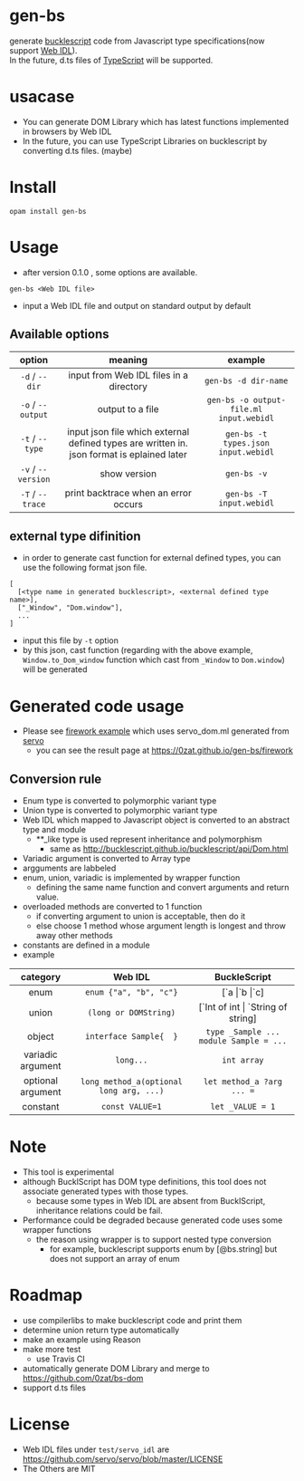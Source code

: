 # gen-bs
generate [bucklescript](https://github.com/BuckleScript/bucklescript) code from Javascript type specifications(now support [Web IDL](https://heycam.github.io/webidl)).  
In the future, d.ts files of [TypeScript](https://github.com/Microsoft/TypeScript) will be supported.

# usacase
* You can generate DOM Library which has latest functions implemented in browsers by Web IDL
* In the future, you can use TypeScript Libraries on bucklescript by converting d.ts files. (maybe)

# Install
```
opam install gen-bs
```
# Usage
* after version 0.1.0 , some options are available. 
```
gen-bs <Web IDL file>
```
* input a Web IDL file and output on standard output by default
## Available options
|option|meaning|example|
|:-----------:|:------------:|:------------:|
|`-d` / `--dir`| input from Web IDL files in a directory | `gen-bs -d dir-name` |
|`-o` / `--output`| output to a file | `gen-bs -o output-file.ml input.webidl` |
|`-t` / `--type`| input json file which external defined types are written in. json format is eplained later | `gen-bs -t types.json input.webidl` |
|`-v` / `--version`| show version | `gen-bs -v` |
|`-T` / `--trace`| print backtrace when an error occurs  | `gen-bs -T input.webidl` |
## external type difinition
* in order to generate cast function for external defined types, you can use the following format json file.
```
[
  [<type name in generated bucklescript>, <external defined type name>],
  ["_Window", "Dom.window"],
  ...
]
```
  * input this file by `-t` option
  * by this json, cast function (regarding with the above example, `Window.to_Dom_window` function which cast from `_Window` to `Dom.window`) will be generated

# Generated code usage
* Please see [firework example](https://github.com/0zat/gen-bs/tree/master/example/firework) which uses servo_dom.ml generated from [servo](https://github.com/servo/servo)
  * you can see the result page at https://0zat.github.io/gen-bs/firework
## Conversion rule
* Enum type is converted to polymorphic variant type  
* Union type is converted to polymorphic variant type
* Web IDL which mapped to Javascript object is converted to an abstract type and module
  * **\_like type is used represent inheritance and polymorphism
    * same as http://bucklescript.github.io/bucklescript/api/Dom.html
* Variadic argument is converted to Array type
* argguments are labbeled
* enum, union, variadic is implemented by wrapper function
  * defining the same name function and convert arguments and return value.
* overloaded methods are converted to 1 function
  * if converting argument to union is acceptable, then do it  
  * else choose 1 method whose argument length is longest and throw away other methods
* constants are defined in a module
* example

|category|Web IDL|BuckleScript|
|:-----------:|:-----------:|:------------:|
|enum|`enum {"a", "b", "c"}`| \[\`a \|\`b \|\`c\] |
|union|`(long or DOMString)`| \[\`Int of int \| \`String of string\] |
|object|`interface Sample{  }` | `type _Sample ... module Sample = ...`|
|variadic argument|`long...`|`int array`|
|optional argument|`long method_a(optional long arg, ...)`|`let method_a ?arg ... =`|
|constant|`const VALUE=1`| `let _VALUE = 1`|

# Note
* This tool is experimental
* although BucklScript has DOM type definitions, this tool does not associate generated types with those types.
  * because some types in Web IDL are absent from BucklScript, inheritance relations could be fail.
* Performance could be degraded because generated code uses some wrapper functions
  * the reason using wrapper is to support nested type conversion
    * for example, bucklescript supports enum by [@bs.string] but does not support an array of enum

# Roadmap
* use compilerlibs to make bucklescript code and print them
* determine union return type automatically
* make an example using Reason
* make more test
  * use Travis CI
* automatically generate DOM Library and merge to https://github.com/0zat/bs-dom
* support d.ts files
# License
* Web IDL files under `test/servo_idl` are https://github.com/servo/servo/blob/master/LICENSE
* The Others are MIT
